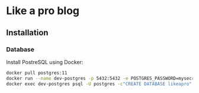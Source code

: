 # Like a pro blog

## Installation

### Database

Install PostreSQL using Docker:
```bash
docker pull postgres:11
docker run --name dev-postgres -p 5432:5432 -e POSTGRES_PASSWORD=mysecretpassword -d postgres:11
docker exec dev-postgres psql -U postgres -c"CREATE DATABASE likeapro" postgres
```